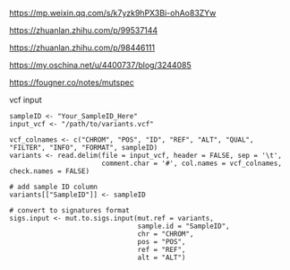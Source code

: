 https://mp.weixin.qq.com/s/k7yzk9hPX3Bi-ohAo83ZYw

https://zhuanlan.zhihu.com/p/99537144

https://zhuanlan.zhihu.com/p/98446111


https://my.oschina.net/u/4400737/blog/3244085

https://fougner.co/notes/mutspec

vcf input
```
sampleID <- "Your_SampleID_Here"
input_vcf <- "/path/to/variants.vcf"

vcf_colnames <- c("CHROM", "POS", "ID", "REF", "ALT", "QUAL", "FILTER", "INFO", "FORMAT", sampleID)
variants <- read.delim(file = input_vcf, header = FALSE, sep = '\t',
                       comment.char = '#', col.names = vcf_colnames, check.names = FALSE)

# add sample ID column
variants[["SampleID"]] <- sampleID

# convert to signatures format
sigs.input <- mut.to.sigs.input(mut.ref = variants,
                                sample.id = "SampleID",
                                chr = "CHROM",
                                pos = "POS",
                                ref = "REF",
                                alt = "ALT")
```